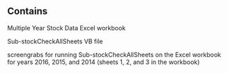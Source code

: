 ## Contains
Multiple Year Stock Data Excel workbook

Sub-stockCheckAllSheets VB file

screengrabs for running Sub-stockCheckAllSheets on the Excel workbook for years 2016, 2015, and 2014 (sheets 1, 2, and 3 in the workbook)
